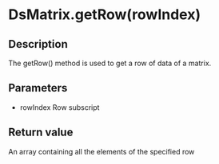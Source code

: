 # DsMatrix.getRow(rowIndex)

## Description

The getRow() method is used to get a row of data of a matrix.

## Parameters

- rowIndex
  Row subscript

## Return value

An array containing all the elements of the specified row
